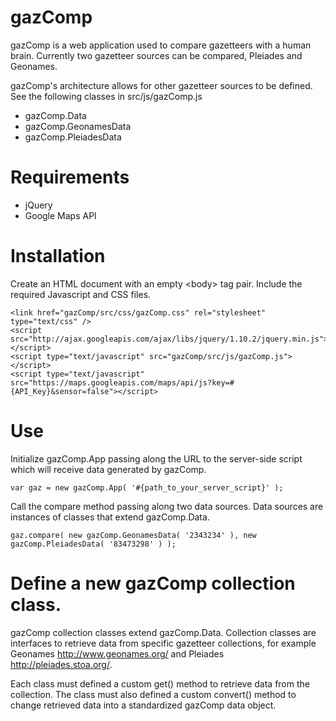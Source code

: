 # gazComp
gazComp is a web application used to compare gazetteers with a human brain.
Currently two gazetteer sources can be compared, Pleiades and Geonames.

gazComp's architecture allows for other gazetteer sources to be defined.
See the following classes in src/js/gazComp.js

* gazComp.Data
* gazComp.GeonamesData
* gazComp.PleiadesData

# Requirements
* jQuery
* Google Maps API

# Installation
Create an HTML document with an empty &lt;body&gt; tag pair.
Include the required Javascript and CSS files.

	<link href="gazComp/src/css/gazComp.css" rel="stylesheet" type="text/css" />
	<script src="http://ajax.googleapis.com/ajax/libs/jquery/1.10.2/jquery.min.js"></script>
	<script type="text/javascript" src="gazComp/src/js/gazComp.js"></script>
	<script type="text/javascript" src="https://maps.googleapis.com/maps/api/js?key=#{API_Key}&sensor=false"></script>

# Use
Initialize gazComp.App passing along the URL to the server-side script which will receive data generated by gazComp.

	var gaz = new gazComp.App( '#{path_to_your_server_script}' );

Call the compare method passing along two data sources.
Data sources are instances of classes that extend gazComp.Data.

	gaz.compare( new gazComp.GeonamesData( '2343234' ), new gazComp.PleiadesData( '83473298' ) );


# Define a new gazComp collection class.
gazComp collection classes extend gazComp.Data.
Collection classes are interfaces to retrieve data from specific gazetteer collections, for example Geonames http://www.geonames.org/ and Pleiades http://pleiades.stoa.org/.

Each class must defined a custom get() method to retrieve data from the collection.
The class must also defined a custom convert() method to change retrieved data into a standardized gazComp data object.